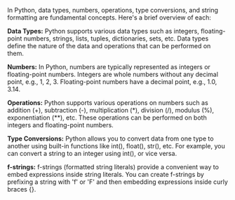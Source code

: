 In Python, data types, numbers, operations, type conversions, and string formatting are fundamental concepts. Here's a brief overview of each:

**Data Types:**
Python supports various data types such as integers, floating-point numbers, strings, lists, tuples, dictionaries, sets, etc.
Data types define the nature of the data and operations that can be performed on them.

**Numbers:**
In Python, numbers are typically represented as integers or floating-point numbers.
Integers are whole numbers without any decimal point, e.g., 1, 2, 3.
Floating-point numbers have a decimal point, e.g., 1.0, 3.14.

**Operations:**
Python supports various operations on numbers such as addition (+), subtraction (-), multiplication (*), division (/), modulus (%), exponentiation (**), etc.
These operations can be performed on both integers and floating-point numbers.

**Type Conversions:**
Python allows you to convert data from one type to another using built-in functions like int(), float(), str(), etc.
For example, you can convert a string to an integer using int(), or vice versa.

**f-strings:**
f-strings (formatted string literals) provide a convenient way to embed expressions inside string literals.
You can create f-strings by prefixing a string with 'f' or 'F' and then embedding expressions inside curly braces {}.
